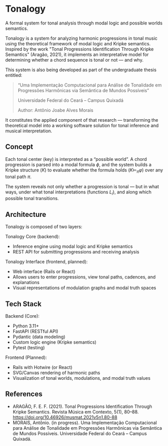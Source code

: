 # Tonalogy
A formal system for tonal analysis through modal logic and possible worlds semantics.

Tonalogy is a system for analyzing harmonic progressions in tonal music using the theoretical framework of modal logic and Kripke semantics. Inspired by the work "Tonal Progressions Identification Through Kripke Semantics" (Aragão, 2021), it implements an interpretative model for determining whether a chord sequence is tonal or not — and why.

This system is also being developed as part of the undergraduate thesis entitled:

> “Uma Implementação Computacional para Análise de Tonalidade em Progressões Harmônicas via Semântica de Mundos Possíveis”
>
> Universidade Federal do Ceará – Campus Quixadá
>
> Author: Antônio Joabe Alves Morais

It constitutes the applied component of that research — transforming the theoretical model into a working software solution for tonal inference and musical interpretation.

## Concept

Each tonal center (key) is interpreted as a “possible world”. A chord progression is parsed into a modal formula $\phi$, and the system builds a Kripke structure ($K$) to evaluate whether the formula holds ($K ⊨_\pi φ$) over any tonal path $\pi$.

The system reveals not only whether a progression is tonal — but in what ways, under what tonal interpretations (functions $L_i$), and along which possible tonal transitions.

## Architecture

Tonalogy is composed of two layers:

Tonalogy Core (backend):
- Inference engine using modal logic and Kripke semantics
- REST API for submitting progressions and receiving analysis

Tonalogy Interface (frontend, planned):
- Web interface (Rails or React)
- Allows users to enter progressions, view tonal paths, cadences, and explanations
- Visual representations of modulation graphs and modal truth spaces

## Tech Stack

Backend (Core):
- Python 3.11+
- FastAPI (RESTful API)
- Pydantic (data modeling)
- Custom logic engine (Kripke semantics)
- Pytest (testing)

Frontend (Planned):
- Rails with Hotwire (or React)
- SVG/Canvas rendering of harmonic paths
- Visualization of tonal worlds, modulations, and modal truth values

## References
- ARAGÃO, F. E. F. (2021). Tonal Progressions Identification Through Kripke Semantics. Revista Música em Contexto, 5(1), 80–88. https://doi.org/10.46926/musmat.2021v5n1.80-88
- MORAIS, Antônio. (in progress). Uma Implementação Computacional para Análise de Tonalidade em Progressões Harmônicas via Semântica de Mundos Possíveis. Universidade Federal do Ceará – Campus Quixadá.
